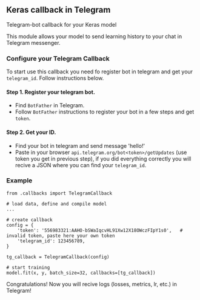 ## Keras callback in Telegram
Telegram-bot callback for your Keras model  

This module allows your model to send learning history to your chat in Telegram messenger.  

### Configure your Telegram Callback
To start use this callback you need fo register bot in telegram and get your `telegram_id`. Follow instructions below.

#### Step 1. Register your telegram bot.  
 - Find `BotFather` in Telegram.
 - Follow `BotFather` instructions to register your bot in a few steps and get `token`.

#### Step 2. Get your ID.
 - Find your bot in telegram and send message 'hello!'
 - Paste in your browser `api.telegram.org/bot<token>/getUpdates` (use token you get in previous step), if you did everything correctly you will recive a JSON where you can find your `telegram_id`.

### Example

```
from .callbacks import TelegramCallback

# load data, define and compile model
...

# create callback
config = {
    'token': '556983321:AAHO-bSWaIqcvHL91Xw12X18OWczFIpY1s0',   # invalid token, paste here your own token
    'telegram_id': 123456789,
}

tg_callback = TelegramCallback(config)

# start training
model.fit(x, y, batch_size=32, callbacks=[tg_callback])
```

Congratulations! Now you will recive logs (losses, metrics, lr, etc.) in Telegram!
